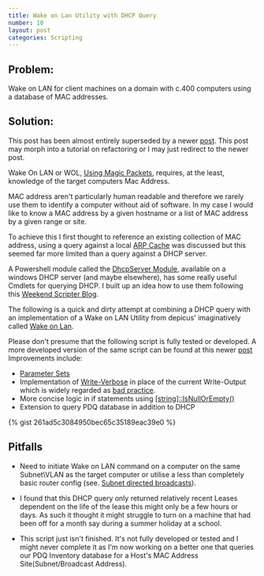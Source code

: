 ```yaml
---
title: Wake on Lan Utility with DHCP Query
number: 10
layout: post
categories: Scripting
---
```


## Problem:
Wake on LAN for client machines on a domain with c.400 computers using a database of MAC addresses.

## Solution:
This post has been almost entirely superseded by a newer [post](https://it-trials.github.io/scripting/wake-on-lan-with-pdq-query.html).  This post may morph into a tutorial on refactoring or I may just redirect to the newer post.  

Wake On LAN or WOL, [Using Magic Packets](https://en.wikipedia.org/wiki/Wake-on-LAN#Magic_packet), requires, at the least, knowledge of the target computers Mac Address.

MAC address aren't particularly human readable and therefore we rarely use them to identify a computer without aid of software.  In my case I would like to know a MAC address by a given hostname or a list of MAC address by a given range or site.

To achieve this I first thought to reference an existing collection of MAC address, using a query against a local [ARP Cache](https://en.wikipedia.org/wiki/Address_Resolution_Protocol#Example) was discussed but this seemed far more limited than a query against a DHCP server.

A Powershell module called the [DhcpServer Module](https://technet.microsoft.com/itpro/powershell/windows/dhcp-server/index), available on a windows DHCP server (and maybe elsewhere), has some really useful Cmdlets for querying DHCP.  I built up an idea how to use them following this [Weekend Scripter Blog](https://blogs.technet.microsoft.com/heyscriptingguy/2013/01/13/weekend-scripter-parsing-the-dhcp-database-no-way/).

The following is a quick and dirty attempt at combining a DHCP query with an implementation of a Wake on LAN Utility from depicus' imaginatively called [Wake on Lan](https://www.depicus.com/wake-on-lan/).

Please don't presume that the following script is fully tested or developed. A more developed version of the same script can be found at this newer [post](https://it-trials.github.io/scripting/wake-on-lan-with-pdq-query.html)
Improvements include:
  - [Parameter Sets](https://blogs.technet.microsoft.com/heyscriptingguy/2011/06/30/use-parameter-sets-to-simplify-powershell-commands/)
  - Implementation of [Write-Verbose](https://blogs.technet.microsoft.com/heyscriptingguy/2014/07/30/use-powershell-to-write-verbose-output/) in place of the current Write-Output which is widely regarded as [bad practice](http://www.jsnover.com/blog/2013/12/07/write-host-considered-harmful/).
  - More concise logic in if statements using [[string]::IsNullOrEmpty()](https://it-trials.github.io/scripting/does-csharp-have-isset.html)
  - Extension to query PDQ database in addition to DHCP

{% gist 261ad5c3084950bec65c35189eac39e0 %}

## Pitfalls

  - Need to initiate Wake on LAN command on a computer on the same Subnet\VLAN as the target computer or utilise a less than completely basic router config (see. [Subnet directed broadcasts](https://en.wikipedia.org/wiki/Wake-on-LAN#Subnet_directed_broadcasts)).

  - I found that this DHCP query only returned relatively recent Leases dependent on the life of the lease this might only be a few hours or days.  As such it thought it might struggle to turn on a machine that had been off for a month say during a summer holiday at a school.

  - This script just isn't finished.  It's not fully developed or tested and I might never complete it as I'm now working on a better one that queries our PDQ Inventory database for a Host's MAC Address Site(Subnet/Broadcast Address).
